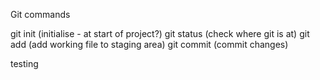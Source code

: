 Git commands

git init (initialise - at start of project?)
git status (check where git is at)
git add (add working file to staging area)
git commit (commit changes)

testing